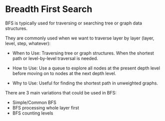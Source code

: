 # Breadth First Search

BFS is typically used for traversing or searching tree or graph data structures.

They are commonly used when we want to traverse layer by layer (layer, level, step, whatever):
- When to Use:
Traversing tree or graph structures.
When the shortest path or level-by-level traversal is needed.

- How to Use:
Use a queue to explore all nodes at the present depth level before moving on to nodes at the next depth level.

- Why to Use:
Useful for finding the shortest path in unweighted graphs.

There are 3 main variations that could be used in BFS:
- Simple/Common BFS
- BFS processing whole layer first
- BFS counting levels
